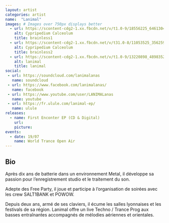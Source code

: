 ```yaml
---
layout: artist
categories: artist
name:  "Lanimal"
images: # Images over 750px displays better
  - url: https://scontent-cdg2-1.xx.fbcdn.net/v/t1.0-9/18556225_646130485575594_7242787335264491546_n.jpg?oh=bbc95f6bd75d88b44c39a4877d15df3b&oe=59C6509E
    alt: Cypripedium Calceolum
    title: brainless1
  - url: https://scontent-cdg2-1.xx.fbcdn.net/v/t31.0-8/11053525_356259797895999_4348366140962235006_o.jpg?oh=1314126dc40e888d68342d5ad683679f&oe=5A074F1C
    alt: Cypripedium Calceolum
    title: brainless2
  - url: https://scontent-cdg2-1.xx.fbcdn.net/v/t1.0-9/13220898_489835271205117_8186552075691663323_n.jpg?oh=9cd5de4df96f6fe462216dc6fefc0ef4&oe=59CF5E2C
    alt: lanimal
    title: lanimal
social:
 - url: https://soundcloud.com/lanimalanas
   name: soundcloud
 - url: https://www.facebook.com/lanimalanas/
   name: facebook
 - url: https://www.youtube.com/user/LANIMALanas
   name: youtube
 - url: https://fr.ulule.com/lanimal-ep/
   name: ulule
releases:
  - name: First Enconter EP (CD & Digital)
    url:
    picture:
events:
  - date: 19/07
    name: World Trance Open Air
---
```


## Bio
Après dix ans de batterie dans un environnement Metal, il développe sa passion pour l’enregistrement studio et le traitement du son.

Adepte des Free Party, il joue et participe à l’organisation de soirées avec les crew SALT1BANK et POWOW.

Depuis deux ans, armé de ses claviers, il écume les salles lyonnaises et les festivals de sa région. Lanimal offre un live Techno / Trance Prog aux basses entraînantes accompagnés de mélodies aériennes et orientales.
